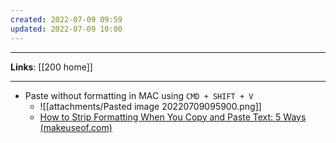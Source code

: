 ```yaml
---
created: 2022-07-09 09:59
updated: 2022-07-09 10:00
---
```

---
**Links**: [[200 home]]

---
- Paste without formatting in MAC using `CMD + SHIFT + V`
	- ![[attachments/Pasted image 20220709095900.png]]
	- [How to Strip Formatting When You Copy and Paste Text: 5 Ways (makeuseof.com)](https://www.makeuseof.com/tag/5-ways-strip-formatting-copy-paste-text/#:~:text=To%20paste%20as%20plain%20text,Windows%2C%20it%20should%20work%20everywhere.)

